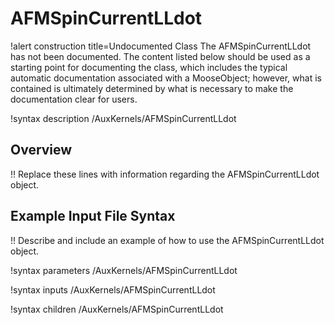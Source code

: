 # AFMSpinCurrentLLdot

!alert construction title=Undocumented Class
The AFMSpinCurrentLLdot has not been documented. The content listed below should be used as a starting point for
documenting the class, which includes the typical automatic documentation associated with a
MooseObject; however, what is contained is ultimately determined by what is necessary to make the
documentation clear for users.

!syntax description /AuxKernels/AFMSpinCurrentLLdot

## Overview

!! Replace these lines with information regarding the AFMSpinCurrentLLdot object.

## Example Input File Syntax

!! Describe and include an example of how to use the AFMSpinCurrentLLdot object.

!syntax parameters /AuxKernels/AFMSpinCurrentLLdot

!syntax inputs /AuxKernels/AFMSpinCurrentLLdot

!syntax children /AuxKernels/AFMSpinCurrentLLdot
